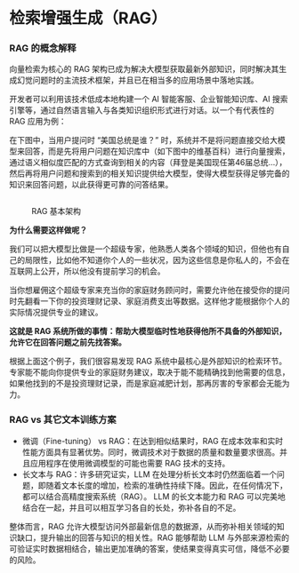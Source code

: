 # 检索增强生成（RAG）

### RAG 的概念解释

向量检索为核心的 RAG 架构已成为解决大模型获取最新外部知识，同时解决其生成幻觉问题时的主流技术框架，并且已在相当多的应用场景中落地实践。

开发者可以利用该技术低成本地构建一个 AI 智能客服、企业智能知识库、AI 搜索引擎等，通过自然语言输入与各类知识组织形式进行对话。以一个有代表性的 RAG 应用为例：

在下图中，当用户提问时 “美国总统是谁？” 时，系统并不是将问题直接交给大模型来回答，而是先将用户问题在知识库中（如下图中的维基百科）进行向量搜索，通过语义相似度匹配的方式查询到相关的内容（拜登是美国现任第46届总统…），然后再将用户问题和搜索到的相关知识提供给大模型，使得大模型获得足够完备的知识来回答问题，以此获得更可靠的问答结果。

<figure><img src="https://assets-docs.dify.ai/dify-enterprise-mintlify/zh_CN/learn-more/extended-reading/retrieval-augment/19b393464a4d0374498144502f024516.png" alt=""><figcaption><p>RAG 基本架构</p></figcaption></figure>

**为什么需要这样做呢？**

我们可以把大模型比做是一个超级专家，他熟悉人类各个领域的知识，但他也有自己的局限性，比如他不知道你个人的一些状况，因为这些信息是你私人的，不会在互联网上公开，所以他没有提前学习的机会。

当你想雇佣这个超级专家来充当你的家庭财务顾问时，需要允许他在接受你的提问时先翻看一下你的投资理财记录、家庭消费支出等数据。这样他才能根据你个人的实际情况提供专业的建议。

**这就是 RAG 系统所做的事情：帮助大模型临时性地获得他所不具备的外部知识，允许它在回答问题之前先找答案。**

根据上面这个例子，我们很容易发现 RAG 系统中最核心是外部知识的检索环节。专家能不能向你提供专业的家庭财务建议，取决于能不能精确找到他需要的信息，如果他找到的不是投资理财记录，而是家庭减肥计划，那再厉害的专家都会无能为力。

### RAG vs 其它文本训练方案

* 微调（Fine-tuning） vs RAG：在达到相似结果时，RAG 在成本效率和实时性能方面具有显著优势。同时，微调技术对于数据的质量和数量要求很高。并且应用程序在使用微调模型的可能也需要 RAG 技术的支持。
* 长文本与 RAG：许多研究证实，LLM 在处理分析长文本时仍然面临着一个问题，即随着文本长度的增加，检索的准确性持续下降。因此，在任何情况下，都可以结合高精度搜索系统（RAG）。 LLM 的长文本能力和 RAG 可以完美地结合在一起，并且可以相互学习各自的长处，弥补各自的不足。

整体而言，RAG 允许大模型访问外部最新信息的数据源，从而弥补相关领域的知识缺口，提升输出的回答与知识的相关性。RAG 能够帮助 LLM 与外部来源检索的可验证实时数据相结合，输出更加准确的答案，使结果变得真实可信，降低不必要的风险。



